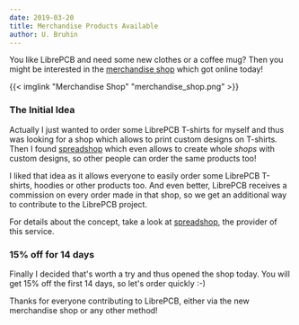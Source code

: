 ```yaml
---
date: 2019-03-20
title: Merchandise Products Available
author: U. Bruhin
---
```


You like LibrePCB and need some new clothes or a coffee mug? Then you might be
interested in the [merchandise shop](https://shop.spreadshirt.com/librepcb/)
which got online today!

{{< imglink "Merchandise Shop" "merchandise_shop.png" >}}

### The Initial Idea

Actually I just wanted to order some LibrePCB T-shirts for myself and thus was
looking for a shop which allows to print custom designs on T-shirts. Then I
found [spreadshop](https://www.spreadshop.com/) which even allows to create
whole *shops* with custom designs, so other people can order the same products
too!

I liked that idea as it allows everyone to easily order some LibrePCB T-shirts,
hoodies or other products too. And even better, LibrePCB receives a commission
on every order made in that shop, so we get an additional way to contribute to
the LibrePCB project.

For details about the concept, take a look at
[spreadshop](https://www.spreadshop.com/), the provider of this service.

### 15% off for 14 days

Finally I decided that's worth a try and thus opened the shop today. You will
get 15% off the first 14 days, so let's order quickly :-)

Thanks for everyone contributing to LibrePCB, either via the new merchandise
shop or any other method!
